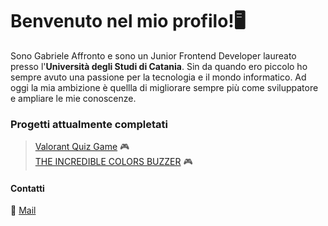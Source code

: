 # Benvenuto nel mio profilo!🖥️<br>

Sono Gabriele Affronto e sono un Junior Frontend Developer laureato presso l'**Università degli Studi di Catania**. Sin da quando ero piccolo ho sempre avuto una passione per la tecnologia e il mondo informatico. Ad oggi la mia ambizione è quellla di migliorare sempre più come sviluppatore e ampliare le mie conoscenze.

### Progetti attualmente completati
> [Valorant Quiz Game](https://gabaff31.github.io/ValorantQuizGame/) 🎮 <br>
> [THE INCREDIBLE COLORS BUZZER](https://gabaff31.github.io/THE-INCREDIBLE-COLORS-BUZZER/) 🎮

#### Contatti
📧 [Mail](mailto:affrontogabriele@protonmail.com)
